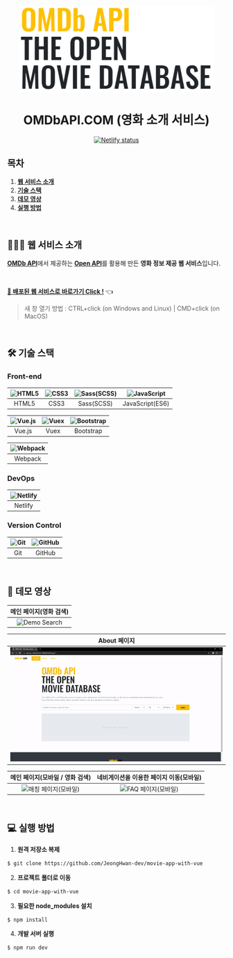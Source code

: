 <div align="center">
  <br />
  <img src="./readme_assets/omdb_title.png" alt="OMDb.com" height="200px" />
  <br />
  <h1>OMDbAPI.COM (영화 소개 서비스)</h1>
  <a href="https://app.netlify.com/sites/adoring-varahamihira-59ab90/deploys" target="_blank">
    <img src="https://api.netlify.com/api/v1/badges/b8db031f-7e89-4e46-ac7a-7f24b991ac8d/deploy-status" alt="Netlify status" />
  </a>
  <br />
</div>


## 목차

1. [**웹 서비스 소개**](#1)
2. [**기술 스택**](#2)
3. [**데모 영상**](#3)
4. [**실행 방법**](#4)

<br />

<div id='1'></div>

## 💁🏻‍♂ 웹 서비스 소개

[**OMDb API**](http://www.omdbapi.com/)에서 제공하는 [**Open API**](http://www.omdbapi.com/)를 활용해 만든 **영화 정보 제공 웹 서비스**입니다.

<br />

[**🔗 배포된 웹 서비스로 바로가기 Click !**](https://adoring-varahamihira-59ab90.netlify.app/#/) 👈

> 새 창 열기 방법 : CTRL+click (on Windows and Linux) | CMD+click (on MacOS)

<br />

<div id='2'></div>

## 🛠 기술 스택


### **Front-end**

| <img src="https://profilinator.rishav.dev/skills-assets/html5-original-wordmark.svg" alt="HTML5" width="50px" height="50px" /> | <img src="https://profilinator.rishav.dev/skills-assets/css3-original-wordmark.svg" alt="CSS3" width="50px" height="50px" /> | <img src="https://profilinator.rishav.dev/skills-assets/sass-original.svg" alt="Sass(SCSS)" width="50px" height="50px" /> | <img src="https://profilinator.rishav.dev/skills-assets/javascript-original.svg" alt="JavaScript" width="50px" height="50px" /> |
| :----------------------------------------------------------------------------------------------------------------------------: | :--------------------------------------------------------------------------------------------------------------------------: | :-----------------------------------------------------------------------------------------------------------------------------: | :-----------------------------------------------------------------------------------------------------------------------------: |
|                                                             HTML5                                                              |                                                             CSS3                                                             |     Sass(SCSS)                                                             |                                                    JavaScript(ES6)                                                         |

| <img src="https://profilinator.rishav.dev/skills-assets/vuejs-original-wordmark.svg" alt="Vue.js" width="50px" height="50px" /> | <img src="https://yamoo9.github.io/vuex/images/vuex.png" alt="Vuex" width="50px" height="50px" /> | <img src="https://profilinator.rishav.dev/skills-assets/bootstrap-plain.svg" alt="Bootstrap" width="50px" height="50px" /> |
| :-----------------------------------------------------------------------------------------------------------------------------: | :-----------------------------------------------------------------------------------------------: |  :-----------------------------------------------------------------------------------------------: |
|                                                             Vue.js                                                              |                                               Vuex                                                | Bootstrap                                                |

| <img src="https://profilinator.rishav.dev/skills-assets/webpack-original.svg" alt="Webpack" width="50px" height="50px" /> |
| :---------------------------------------------------------------------------------------------------------------------------: |
|                                                            Webpack                                                            |

### **DevOps**

| <img src="https://seeklogo.com/images/N/netlify-logo-758722CDF4-seeklogo.com.png" alt="Netlify" width="50px" height="50px" /> |
| :---------------------------------------------------------------------------------------------------------------------------: |
|                                                            Netlify                                                            |

### **Version Control**

| <img src="https://profilinator.rishav.dev/skills-assets/git-scm-icon.svg" alt="Git" width="50px" height="50px" /> | <img src="https://cdn.jsdelivr.net/npm/simple-icons@3.0.1/icons/github.svg" alt="GitHub" width="50px" height="50px" /> |
| :---------------------------------------------------------------------------------------------------------------: | :--------------------------------------------------------------------------------------------------------------------: |
|                                                        Git                                                        |                                                         GitHub                                                         |

<br />

<div id='3'></div>

## 🎥 데모 영상

|                    메인 페이지(영화 검색)                    |
| :-----------------------------------------------: |
| <img src="./readme_assets/demo_search.gif" alt="Demo Search" /> |

|                    About 페이지                    |
| :-----------------------------------------------: |
| <img src="./readme_assets/demo_about.gif" alt="Demo About" /> |

|                                      메인 페이지(모바일 / 영화 검색)                                       |                                    네비게이션을 이용한 페이지 이동(모바일)                                    |
| :--------------------------------------------------------------------------------------------: | :--------------------------------------------------------------------------------------: |
| <img src="./readme_assets/demo-mobile_search.gif" alt="매칭 페이지(모바일)" width="400px" /> | <img src="./readme_assets/demo-mobile_nav.gif" alt="FAQ 페이지(모바일)" width="400px" /> |

<br />

<div id='4'></div>

## 💻 실행 방법

1. **원격 저장소 복제**

```bash
$ git clone https://github.com/JeongHwan-dev/movie-app-with-vue
```

2. **프로젝트 폴더로 이동**

```bash
$ cd movie-app-with-vue
```

3. **필요한 node_modules 설치**

```bash
$ npm install
```

4. **개발 서버 실행**

```bash
$ npm run dev
```
